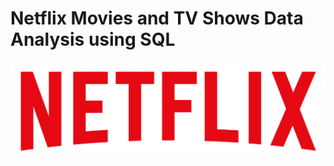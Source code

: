# Netflix Movies and TV Shows Data Analysis using SQL
![Netflix Logo](https://github.com/dishapatare/Netflix-Data-Analysis-Project-MySQL-/blob/main/logo.png)
